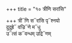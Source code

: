 +++
title = "१० त्रीणि सरांसि"

+++
त्री᳓णि स᳓रांसि पृ᳓श्नयो  
दुदुह्रे᳓ वज्रि᳓णे म᳓धु  
उ᳓त्सं क᳓वन्धम् उद्रि᳓णम्